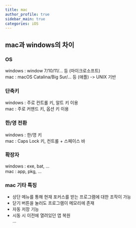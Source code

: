 ```yaml
---
title: mac
author_profile: true
sidebar_main: true
categories: iOS
---
```


## mac과 windows의 차이

### OS  
windows : window 7/10/11/... 등 (마이크로소프트)  
mac : macOS Catalina/Big Sur/... 등 (애플) -> UNIX 기반  

### 단축키  
windows : 주로 컨트롤 키, 알트 키 이용  
mac : 주로 커맨드 키, 옵션 키 이용  

### 한/영 전환  
windows : 한/영 키  
mac : Caps Lock 키, 컨트롤 + 스페이스 바  

### 확장자  
windows : exe, bat, ...  
mac : app, pkg, ...  
  
### mac 기타 특징    
- 상단 메뉴를 통해 현재 포커스를 받는 프로그램에 대한 조작이 가능  
- 닫기 버튼을 눌러도 프로그램이 메모리에 존재  
- 자동 저장 기능  
- 시동 시 이전에 열려있던 앱 복원  
...  